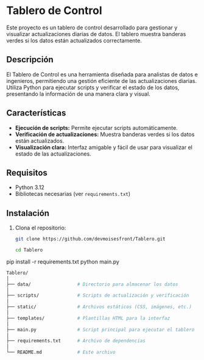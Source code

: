 # Tablero de Control

Este proyecto es un tablero de control desarrollado para gestionar y visualizar actualizaciones diarias de datos. El tablero muestra banderas verdes si los datos están actualizados correctamente.

## Descripción

El Tablero de Control es una herramienta diseñada para analistas de datos e ingenieros, permitiendo una gestión eficiente de las actualizaciones diarias. Utiliza Python para ejecutar scripts y verificar el estado de los datos, presentando la información de una manera clara y visual.

## Características

- **Ejecución de scripts:** Permite ejecutar scripts automáticamente.
- **Verificación de actualizaciones:** Muestra banderas verdes si los datos están actualizados.
- **Visualización clara:** Interfaz amigable y fácil de usar para visualizar el estado de las actualizaciones.

## Requisitos

- Python 3.12
- Bibliotecas necesarias (ver `requirements.txt`)

## Instalación

1. Clona el repositorio:
   ```sh
   git clone https://github.com/devmoisesfront/Tablero.git

   cd Tablero
pip install -r requirements.txt
python main.py

   ```sh
Tablero/
│
├── data/                 # Directorio para almacenar los datos
│
├── scripts/              # Scripts de actualización y verificación
│
├── static/               # Archivos estáticos (CSS, imágenes, etc.)
│
├── templates/            # Plantillas HTML para la interfaz
│
├── main.py               # Script principal para ejecutar el tablero
│
├── requirements.txt      # Archivo de dependencias
│
└── README.md             # Este archivo

